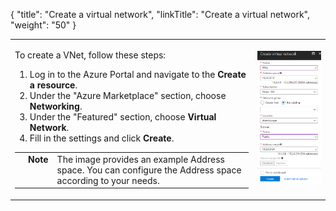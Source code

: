 {
    "title": "Create a virtual network",
    "linkTitle": "Create a virtual network",
    "weight": "50"
}<table cellspacing="0">
   <col/>
   <col/>
   <tbody>
      <tr>
         <td>
            <p>To create a VNet, follow these steps:</p>
<ol>
               <li value="1">Log in to the Azure Portal and navigate to the <strong>Create a resource</strong>.               </li>
               <li value="2">Under the "Azure Marketplace" section, choose <strong>Networking</strong>.               </li>
               <li value="3">Under the "Featured" section, choose <strong>Virtual Network</strong>.<br/>               </li>
               <li value="4">Fill in the settings and click <strong>Create</strong>.               </li>
</ol>
            <p><table cellpadding="0" cellspacing="0">
   <col/>
   <col/>
   <col/>
      <tr>
         <td valign="top">         </td>
         <td valign="top"><span><b>Note</b></span>
         </td>
         <td data-mc-autonum="&lt;b&gt;Note&lt;/b&gt;" valign="top">The image provides an example Address space. You can configure the Address space according to your needs.         </td>
      </tr>
</table></p>
         </td>
         <td>
<img src="create-VNet.PNG"/>
         </td>
      </tr>
   </tbody>
</table>

